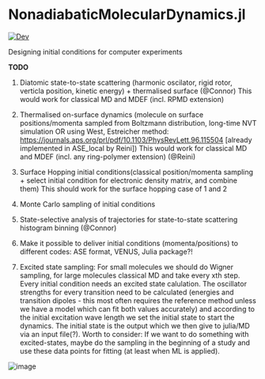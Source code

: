 # NonadiabaticMolecularDynamics.jl

[![Dev](https://img.shields.io/badge/docs-dev-blue.svg)](https://maurergroup.github.io/NonadiabaticMolecularDynamics.jl/dev/)

Designing initial conditions for computer experiments

**TODO**
1. Diatomic state-to-state scattering (harmonic oscilator, rigid rotor, verticla position, kinetic energy) + thermalised surface (@Connor)
This would work for classical MD and MDEF (incl. RPMD extension)

2. Thermalised on-surface dynamics (molecule on surface positions/momenta sampled from Boltzmann distribution, long-time NVT simulation OR 
using West, Estreicher method: https://journals.aps.org/prl/pdf/10.1103/PhysRevLett.96.115504 [already implemented in ASE_local by Reini])
This would work for classical MD and MDEF (incl. any ring-polymer extension) (@Reini)

3. Surface Hopping initial conditions(classical position/momenta sampling + select initial condition for electronic density matrix, and combine them)
This should work for the surface hopping case of 1 and 2

4. Monte Carlo sampling of initial conditions

5. State-selective analysis of trajectories for state-to-state scattering histogram binning (@Connor)


6. Make it possible to deliver initial conditions (momenta/positions) to different codes: ASE format, VENUS, Julia package?!

7. Excited state sampling: For small molecules we should do Wigner sampling, for large molecules classical MD and take every xth step. Every initial condition needs an excited state calulation. The oscillator strengths for every transition need to be calculated (energies and transition dipoles - this most often requires the reference method unless we have a model which can fit both values accurately) and according to the initial excitation wave length we set the initial state to start the dynamics. The initial state is the output which we then give to julia/MD via an input file(?). 
Worth to consider: If we want to do something with excited-states, maybe do the sampling in the beginning of a study and use these data points for fitting (at least when ML is applied).

![image](https://user-images.githubusercontent.com/38594562/100458375-91ea4880-30bb-11eb-9118-bb8eb97eaed3.png)

